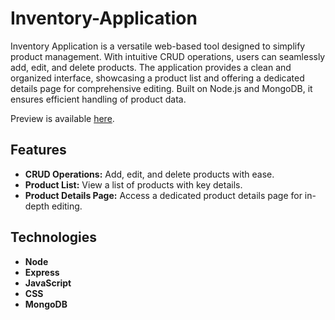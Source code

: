 # Inventory-Application

Inventory Application is a versatile web-based tool designed to simplify product management. With intuitive CRUD operations, users can seamlessly add, edit, and delete products. The application provides a clean and organized interface, showcasing a product list and offering a dedicated details page for comprehensive editing. Built on Node.js and MongoDB, it ensures efficient handling of product data.

Preview is available [here](https://wellfed-by-vk.fly.dev).

## Features

- **CRUD Operations:** Add, edit, and delete products with ease.
- **Product List:** View a list of products with key details.
- **Product Details Page:** Access a dedicated product details page for in-depth editing.

## Technologies

- **Node**
- **Express**
- **JavaScript**
- **CSS**
- **MongoDB**
